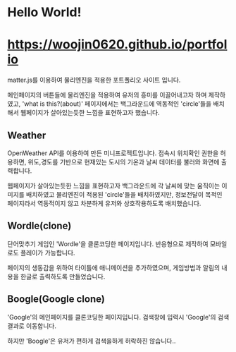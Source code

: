 # Hello World! 

# https://woojin0620.github.io/portfolio

matter.js를 이용하여 물리엔진을 적용한 포트폴리오 사이트 입니다.

메인페이지의 버튼들에 물리엔진을 적용하여 유저의 흥미를 이끌어내고자 하며 제작하였고, 'what is this?(about)' 페이지에서는 백그라운드에 역동적인 'circle'들을 배치해서 웹페이지가 살아있는듯한 느낌을 표현하고자 했습니다.

## Weather

OpenWeather API를 이용하여 만든 미니프로젝트입니다. 접속시 위치확인 권한을 허용하면, 위도,경도를 기반으로 현재있는 도시의 기온과 날씨 데이터를 불러와 화면에 출력합니다.

웹페이지가 살아있는듯한 느낌을 표현하고자 백그라운드에 각 날씨에 맞는 움직이는 이미지를 배치하였고 물리엔진이 적용된 'circle'들을 배치하였지만, 정보전달이 목적인 페이지라서 역동적이지 않고 차분하게 유저와 상호작용하도록 배치했습니다.  

## Wordle(clone)

단어맞추기 게임인 'Wordle'을 클론코딩한 페이지입니다. 반응형으로 제작하여 모바일로도 플레이가 가능합니다.

페이지의 생동감을 위하여 타이틀에 애니메이션을 추가하였으며, 게임방법과 알림의 내용을 한글로 출력하도록 만들었습니다.

## Boogle(Google clone)

'Google'의 메인페이지를 클론코딩한 페이지입니다. 검색창에 입력시 'Google'의 검색결과로 이동합니다.

하지만 'Boogle'은 유저가 편하게 검색을하게 허락하진 않습니다..


